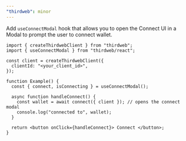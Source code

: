 ```yaml
---
"thirdweb": minor
---
```


Add `useConnectModal` hook that allows you to open the Connect UI in a Modal to prompt the user to connect wallet.

```tsx
import { createThirdwebClient } from "thirdweb";
import { useConnectModal } from "thirdweb/react";

const client = createThirdwebClient({
  clientId: "<your_client_id>",
});

function Example() {
  const { connect, isConnecting } = useConnectModal();

  async function handleConnect() {
    const wallet = await connect({ client }); // opens the connect modal
    console.log("connected to", wallet);
  }

  return <button onClick={handleConnect}> Connect </button>;
}
```
